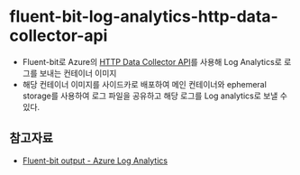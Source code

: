 # fluent-bit-log-analytics-http-data-collector-api
- Fluent-bit로 Azure의 [HTTP Data Collector API](https://learn.microsoft.com/ko-kr/azure/azure-monitor/logs/data-collector-api?tabs=powershell)를 사용해 Log Analytics로 로그를 보내는 컨테이너 이미지
- 해당 컨테이너 이미지를 사이드카로 배포하여 메인 컨테이너와 ephemeral storage를 사용하여 로그 파일을 공유하고 해당 로그를 Log analytics로 보낼 수 있다.

## 참고자료
- [Fluent-bit output - Azure Log Analytics](https://docs.fluentbit.io/manual/pipeline/outputs/azure)
